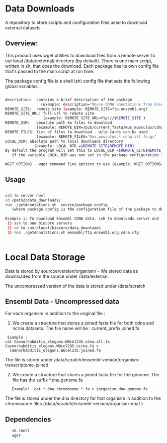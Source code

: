 # Data Downloads
A repository to store scripts and configuration files used to download external datasets 

## Overview:

This product uses wget utilities to download files from a remote server to our local /data/external/ directory (by default).
There is one main script, written in sh, that does the download. Each package has its own config file that's passed to the main script at run time. 

The package config file is a shell (sh) config file that sets the following global variables:

```bash

description:  contains a brief description of the package 
                (example: description="Mouse CDNA annotations from Ensembl")
REMOTE_SITE:  remote site (example: REMOTE_SITE=ftp.ensembl.org)
REMOTE_SITE_URL: full url to remote site 
                 (example: REMOTE_SITE_URL=ftp://$REMOTE_SITE )
REMOTE_DIR:   absolute path to files to download 
              (example: REMOTE_DIR=/pub/current_fasta/mus_musculus/cdna)
REMOTE_FILES: list of files to download - wild cards can be used 
              (example: REMOTE_FILES="Mus_musculus.*.cdna.all.fa.gz"
LOCAL_DIR: absolute path to local downloads directory 
             (example: LOCAL_DIR =$REMOTE_SITE$REMOTE_DIR)
By default the program will set this to LOCAL_DIR =$REMOTE_SITE$REMOTE_DIR 
   if the variable LOCAL_DIR was not set in the package configuration file.

WGET_OPTIONS - wget command line options to use (example: WGET_OPTIONS="-S -t 10 -nd -m")
```

## Usage

```bash 

ssh to server host
cd /path2/data_downloads/
run ./getAnnotations.sh  source/package.config 
   (where package.config is the configuration file of the package to download)
   
Example 1: To download Ensembl CDNA data, ssh to downloads server and
 1) ssh to one biocore servers
 2) cd to /usr/local/biocore/data_downloads
 3) run ./getAnnotations.sh ensembl/ftp.ensembl.org.cdna.cfg
 

```
# Local Data Storage

Data is stored by sourcce/version/organism/ - We stored data as downloaded from the source 
under /data/external.

The uncompressed version of the data is stored under /data/scratch

## Ensembl Data - Uncompressed data
For each organism in addition to the original file :
1) We create a structure that stores a joined fasta file for both cdna and ncrna datasets. The file name will be : current_prefix.joined.fa
```
 Example :
cat Caenorhabditis_elegans.WBcel235.cdna.all.fa Caenorhabditis_elegans.WBcel235.ncrna.fa >    
  Caenorhabditis_elegans.WBcel235.joined.fa
```
The file is stored under /data/scratch/ensembl-version/organism-transcriptome-joined

2) We create a structure that stores a joined fasta file for the genome. The file has the suffix *.dna.genome.fa
 
 ```
    Example:  cat *.dna.chromosome.*.fa > $organism.dna.genome.fa
 ```
The file is stored under the dna directory for that organism in addition 
to the chromosome files (/data/scratch/ensembl-version/organism-dna/ )


## Dependencies
```bash
   sh shell
   wget
```
